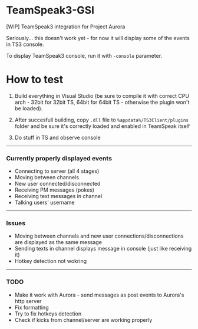 # TeamSpeak3-GSI
[WIP] TeamSpeak3 integration for Project Aurora


Seriously... this doesn't work yet - for now it will display some of the events in TS3 console.

To display TeamSpeak3 console, run it with ``-console`` parameter.

# How to test
1. Build everything in Visual Studio (be sure to compile it with correct CPU arch - 32bit for 32bit TS, 64bit for 64bit TS - otherwise the plugin won't be loaded).

2. After succesfull building, copy ``.dll`` file to ``%appdata%/TS3Client/plugins`` folder and be sure it's correctly loaded and enabled in TeamSpeak itself

3. Do stuff in TS and observe console


-----
### Currently properly displayed events
* Connecting to server (all 4 stages)
* Moving between channels
* New user connected/disconnected
* Receiving PM messages (pokes)
* Receiving text messages in channel
* Talking users' username
-----

### Issues
* Moving between channels and new user connections/disconnections are displayed as the same message
* Sending texts in channel displays message in console (just like receiving it)
* Hotkey detection not wokring
-----

### TODO
* Make it work with Aurora - send messages as post events to Aurora's http server
* Fix formatting
* Try to fix hotkeys detection
* Check if kicks from channel/server are working properly
